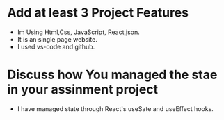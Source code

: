 # Add at least 3 Project Features
  - Im Using Html,Css, JavaScript, React,json.
   - It is an single page website.
   - I used vs-code and github. 
 

# Discuss how You managed the stae in your assinment project

- I have managed state through React's useSate and useEffect hooks.
